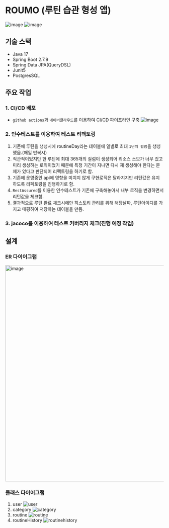 # ROUMO (루틴 습관 형성 앱)
![image](https://github.com/yeolsimee/MoneySaving-Server/assets/18053020/65cc3f38-91bf-4722-8727-d70b400eef4b)
![image](https://github.com/yeolsimee/MoneySaving-Server/assets/18053020/1fc77bb9-00c0-4a1e-92aa-7b3a34799a50)

## 기술 스택
- Java 17
- Spring Boot 2.7.9
- Spring Data JPA(QueryDSL)
- Junit5 
- PostgresSQL

## 주요 작업

### 1. CI/CD 배포
- `github actions`과 `네이버클라우드`를 이용하여 CI/CD 파이프라인 구축
![image](https://github.com/yeolsimee/MoneySaving-Server/assets/18053020/0e929c6e-971b-4300-a0d0-03e8606f72a7)

### 2. 인수테스트를 이용하여 테스트 리팩토링
1. 기존에 루틴을 생성시에 routineDay라는 테이블에 일별로 최대 `1년치 컬럼`을 생성했음.(매일 반복시)
2. 직관적이었지만 한 루틴에 최대 365개의 컬럼이 생성되어 리소스 소모가 너무 컸고 미리 생성하는 로직이었기 때문에 특정 기간이 지나면 다시 재 생성해야 한다는 문제가 있다고 판단되어 리팩토링을 하기로 함.
3. 기존에 운영중인 api에 영향을 미치지 않게 구현로직은 달라지지만 리턴값은 유지하도록 리펙토링을 진행하기로 함.
4. `RestAssured`를 이용한 인수테스트가 기존에 구축해놓아서 내부 로직을 변경하면서 리턴값을 체크함.
5. 결과적으로 루틴 완료 체크시에만 히스토리 관리를 위해 해당날짜, 루틴아이디를 가지고 매핑하여 저장하는 테이블을 만듬.

### 3. jacoco를 이용하여 테스트 커버리지 체크(진행 예정 작업)


## 설계
### ER 다이어그램
<img width="688" alt="image" src="https://github.com/yeolsimee/MoneySaving-Server/assets/18053020/6afe83f9-4024-4e96-bc55-73b6b1dddf0f">

### 클래스 다이어그램
1. user
   ![user](https://github.com/yeolsimee/MoneySaving-Server/assets/18053020/537064a8-0da5-4536-a3fd-d79c2cd3abee)
2. category
   ![category](https://github.com/yeolsimee/MoneySaving-Server/assets/18053020/2ff7cf7b-ddb9-4f38-be5e-c5f02e1e52b0)
3. routine
   ![routine](https://github.com/yeolsimee/MoneySaving-Server/assets/18053020/697eb98a-e990-45f7-ad4d-bce92f0e8a72)
4. routineHistory
   ![routinehistory](https://github.com/yeolsimee/MoneySaving-Server/assets/18053020/95158047-22fc-4e0f-a5d8-27855dbd6697)
